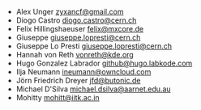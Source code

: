 - Alex Unger <zyxancf@gmail.com>
- Diogo Castro <diogo.castro@cern.ch>
- Felix Hillingshaeuser <felix@mxcore.de>
- Giuseppe <giuseppe.lopresti@cern.ch>
- Giuseppe Lo Presti <giuseppe.lopresti@cern.ch>
- Hannah von Reth <vonreth@kde.org>
- Hugo Gonzalez Labrador <github@hugo.labkode.com>
- Ilja Neumann <ineumann@owncloud.com>
- Jörn Friedrich Dreyer <jfd@butonic.de>
- Michael D'Silva <michael.dsilva@aarnet.edu.au>
- Mohitty <mohitt@iitk.ac.in>
